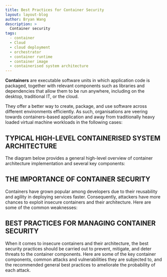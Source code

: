```yaml
---
title: Best Practices for Container Security
layout: layout-blog
author: Bryan Wang
description: >
  Container security
tags:
  - container
  - Cloud
  - cloud deployment
  - orchestrator
  - container runtime
  - container image
  - containerised system architecture
---
```


**Containers** are executable software units in which application code is packaged, together with relevant components such as libraries and dependencies that allow them to be run anywhere, including on the desktop, traditional IT, or the cloud. 

They offer a better way to create, package, and use software across different environments efficiently. As such, organisations are veering towards containers-based application and away from traditionally heavy loaded virtual machine workloads in the following cases:



## TYPICAL HIGH-LEVEL CONTAINERISED SYSTEM ARCHITECTURE
The diagram below provides a general high-level overview of container architecture implementation and several key components: 


## THE IMPORTANCE OF CONTAINER SECURITY
Containers have grown popular among developers due to their reusability and agility in deploying services faster. Consequently, attackers have more chances to exploit insecure containers and their architecture. Here are some of the common weaknesses:


## BEST PRACTICES FOR MANAGING CONTAINER SECURITY

When it comes to insecure containers and their architecture, the best security practices should be carried out to prevent, mitigate, and deter threats to the container components. Here are some of the key container components, common attacks and vulnerabilities they are subjected to, and the recommended general best practices to ameliorate the probability of each attack.
